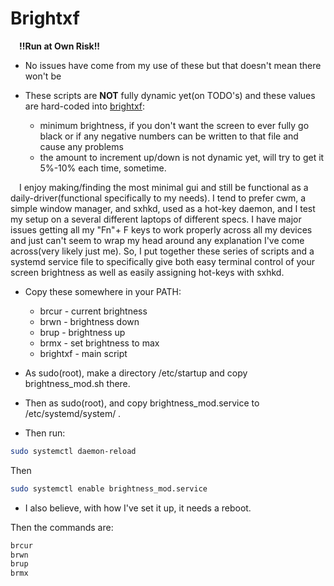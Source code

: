 # Brightxf
&emsp;**!!Run at Own Risk!!**
* No issues have come from my use of these but that doesn't mean there won't be
* These scripts are **NOT** fully dynamic yet(on TODO's) and these values are hard-coded into [brightxf](https://github.com/jb-williams/Bash_Projects/blob/main/brightxf/brightxf):

    * minimum brightness, if you don't want the screen to ever fully go black or if any negative numbers can be written to that file and cause any problems
    * the amount to increment up/down is not dynamic yet, will try to get it 5%-10% each time, sometime.

&emsp;I enjoy making/finding the most minimal gui and still be functional as a daily-driver(functional specifically to my needs). I tend to prefer cwm, a simple window manager, and sxhkd, used as a hot-key daemon, and I test my setup on a several different laptops of different specs. I have major issues getting all my "Fn"+ F keys to work properly across all my devices and just can't seem to wrap my head around any explanation I've come across(very likely just me). So, I put together these series of scripts and a systemd service file to specifically give both easy terminal control of your screen brightness as well as easily assigning hot-keys with sxhkd.

* Copy these somewhere in your PATH:
    * brcur - current brightness
    * brwn  - brightness down
    * brup  - brightness up
    * brmx  - set brightness to max
    * brightxf - main script

* As sudo(root), make a directory /etc/startup and copy brightness_mod.sh there.
* Then as sudo(root), and copy brightness_mod.service to /etc/systemd/system/ .
* Then run:
```bash
sudo systemctl daemon-reload
```
Then
```bash
sudo systemctl enable brightness_mod.service
```
* I also believe, with how I've set it up, it needs a reboot.

Then the commands are:
```bash
brcur
brwn
brup
brmx
```
